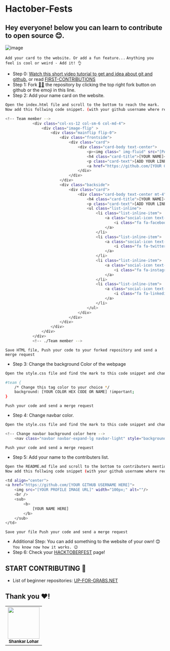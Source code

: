 # Hactober-Fests

## Hey everyone! below you can learn to contribute to open source 😊.

![image](https://user-images.githubusercontent.com/74100292/194773995-a1fab4a5-5847-4553-9cbb-65d0006619f9.png)

` Add your card to the website. Or add a fun feature... `
`Anything you feel is cool or weird - Add it! 👌`


- Step 0: [Watch this short video tutorial to get and idea about git and github.](https://www.youtube.com/watch?v=8Dd7KRpKeaE&ab_channel=CoderCoder)
           or read [FIRST-CONTRIBUTIONS](https://github.com/firstcontributions/first-contributions)
- Step 1: Fork [👨‍💻](https://github.com/ShankarLohar/Hactober-Fests/fork) the repository by clicking the top right fork button on github or the emoji in this line.
- Step 2: Add your name card on the website.
```bash
Open the index.html file and scroll to the bottom to reach the mark.
Now add this follwing code snippet. (with your github username where required)
```
```bash
<!-- Team member -->
            <div class="col-xs-12 col-sm-6 col-md-4">
                <div class="image-flip" >
                    <div class="mainflip flip-0">
                        <div class="frontside">
                            <div class="card">
                                <div class="card-body text-center">
                                    <p><img class=" img-fluid" src="[PASTE LINK TO YOUR IMAGE]" alt="card image"></p>
                                    <h4 class="card-title">[YOUR NAME]</h4>
                                    <p class="card-text">[ADD YOUR LINE]</p>
                                    <a href="https://github.com/[YOUR GITHUB USERNAME]" class="btn btn-primary btn-sm"><i class="fa fa-plus"></i></a>
                                </div>
                            </div>
                        </div>
                        <div class="backside">
                            <div class="card">
                                <div class="card-body text-center mt-4">
                                    <h4 class="card-title">[YOUR NAME]</h4>
                                    <p class="card-text">[ADD YOUR LINE]</p>
                                    <ul class="list-inline">
                                        <li class="list-inline-item">
                                            <a class="social-icon text-xs-center" target="_blank" href="[YOUR FACEBOOK URL]">
                                                <i class="fa fa-facebook"></i>
                                            </a>
                                        </li>
                                        <li class="list-inline-item">
                                            <a class="social-icon text-xs-center" target="_blank" href="[YOUR TWITTER]">
                                                <i class="fa fa-twitter"></i>
                                            </a>
                                        </li>
                                        <li class="list-inline-item">
                                            <a class="social-icon text-xs-center" target="_blank" href="[YOUR INSTAGRAM]">
                                                <i class="fa fa-instagram"></i>
                                            </a>
                                        </li>
                                        <li class="list-inline-item">
                                            <a class="social-icon text-xs-center" target="_blank" href="[YOUR LINKEDIN]">
                                                <i class="fa fa-linkedin"></i>
                                            </a>
                                        </li>
                                    </ul>
                                </div>
                            </div>
                        </div>
                    </div>
                </div>
            </div>
            <!-- ./Team member -->
```
`Save HTML file, Push your code to your forked repository and send a merge request`
- Step 3: Change the background Color of the webpage
```bash
Open the style.css file and find the mark to this code snippet and change the color.
```
```bash
#team {
    /* Change this tag color to your choice */
    background: [YOUR COLOR HEX CODE OR NAME] !important;
}
```
`Push your code and send a merge request`
- Step 4: Change navbar color.
```bash
Open the style.css file and find the mark to this code snippet and change the color.
```
```bash
<!-- Change navbar background color here -->
    <nav class="navbar navbar-expand-lg navbar-light" style="background-color: [YOUR COLOR HERE];">
```
`Push your code and send a merge request`
- Step 5: Add your name to the contributers list.
```bash
Open the README.md file and scroll to the bottom to contributers mentions.
Now add this follwing code snippet (with your github username where required.) at the mark. 
```
```bash
<td align="center">
<a href="https://github.com/[YOUR GITHUB USERNAME HERE]">
    <img src="[YOUR PROFILE IMAGE URL]" width="100px;" alt=""/>
    <br />
    <sub>
        <b>
            [YOUR NAME HERE]
        </b>
    </sub>
</td>
```
`Save your file Push your code and send a merge request`
- Additional Step: You can add something to the website of your own! 😊
`You know now how it works. 😉`
- Step 6: Check your [HACKTOBERFEST](https://hacktoberfest.com/) page!

## START CONTRIBUTING 👐
- List of beginner repositories: [UP-FOR-GRABS.NET](https://up-for-grabs.net/#/)

    
## Thank you ❤!

<table>
    <tr>
        <td align="center"><a href="https://github.com/ShankarLohar"><img src="https://avatars.githubusercontent.com/u/74100292?v=4" width="100px;" alt=""/><br /><sub><b>Shankar Lohar</b></sub></td>
        <!-- Paste your code below -->
    </tr>
</table>
